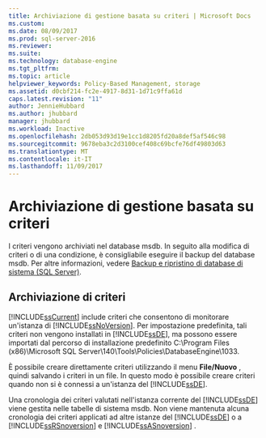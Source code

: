 ```yaml
---
title: Archiviazione di gestione basata su criteri | Microsoft Docs
ms.custom: 
ms.date: 08/09/2017
ms.prod: sql-server-2016
ms.reviewer: 
ms.suite: 
ms.technology: database-engine
ms.tgt_pltfrm: 
ms.topic: article
helpviewer_keywords: Policy-Based Management, storage
ms.assetid: d0cbf214-fc2e-4917-8d31-1d71c9ffa61d
caps.latest.revision: "11"
author: JennieHubbard
ms.author: jhubbard
manager: jhubbard
ms.workload: Inactive
ms.openlocfilehash: 2db053d93d19e1cc1d8205fd20a8def5af546c98
ms.sourcegitcommit: 9678eba3c2d3100cef408c69bcfe76df49803d63
ms.translationtype: MT
ms.contentlocale: it-IT
ms.lasthandoff: 11/09/2017
---
```

# <a name="policy-based-management-storage"></a>Archiviazione di gestione basata su criteri
  I criteri vengono archiviati nel database msdb. In seguito alla modifica di criteri o di una condizione, è consigliabile eseguire il backup del database msdb. Per altre informazioni, vedere [Backup e ripristino di database di sistema &#40;SQL Server&#41;](../../relational-databases/backup-restore/back-up-and-restore-of-system-databases-sql-server.md).  
  
## <a name="storing-policies"></a>Archiviazione di criteri  
 [!INCLUDE[ssCurrent](../../includes/sscurrent-md.md)] include criteri che consentono di monitorare un'istanza di [!INCLUDE[ssNoVersion](../../includes/ssnoversion-md.md)]. Per impostazione predefinita, tali criteri non vengono installati in [!INCLUDE[ssDE](../../includes/ssde-md.md)], ma possono essere importati dal percorso di installazione predefinito C:\Program Files (x86)\Microsoft SQL Server\140\Tools\Policies\DatabaseEngine\1033.  
  
 È possibile creare direttamente criteri utilizzando il menu **File/Nuovo** , quindi salvando i criteri in un file. In questo modo è possibile creare criteri quando non si è connessi a un'istanza del [!INCLUDE[ssDE](../../includes/ssde-md.md)].  
  
 Una cronologia dei criteri valutati nell'istanza corrente del [!INCLUDE[ssDE](../../includes/ssde-md.md)] viene gestita nelle tabelle di sistema msdb. Non viene mantenuta alcuna cronologia dei criteri applicati ad altre istanze del [!INCLUDE[ssDE](../../includes/ssde-md.md)] o a [!INCLUDE[ssRSnoversion](../../includes/ssrsnoversion-md.md)] e [!INCLUDE[ssASnoversion](../../includes/ssasnoversion-md.md)] .  
  
  
